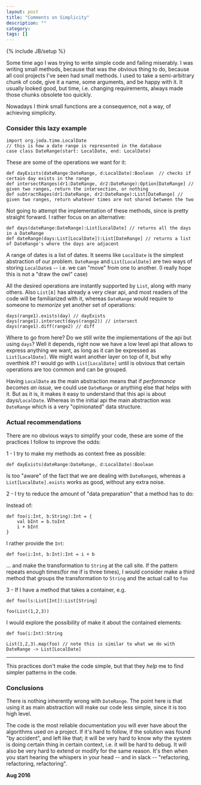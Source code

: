 ```yaml
---
layout: post
title: "Comments on Simplicity"
description: ""
category:
tags: []
---
```

{% include JB/setup %}

Some time ago I was trying to write simple code and failing miserably. I was writing small methods, because that was the obvious thing to do, because all cool projects I've seen had small methods. I used to take a semi-arbitrary chunk of code, give it a name, some arguments, and be happy with it. It usually looked good, but time, i.e. changing requirements, always made those chunks obsolete too quickly. 

Nowadays I think small functions are a consequence, not a way, of achieving simplicity.

### Consider this lazy example

~~~
import org.joda.time.LocalDate
// this is how a date range is represented in the database
case class DateRange(start: LocalDate, end: LocalDate)
~~~

These are some of the operations we want for it:

~~~
def dayExists(dateRange:DateRange, d:LocalDate):Boolean  // checks if certain day exists in the range
def intersectRanges(dr1:DateRange, dr2:DateRange):Option[DateRange] // given two ranges, return the intersection, or nothing
def subtractRages(dr1:DateRange, dr2:DateRange):List[DateRange] // given two ranges, return whatever times are not shared between the two

~~~

Not going to attempt the implementation of these methods, since is pretty straight forward. I rather focus on an alternative:

~~~
def days(dateRange:DateRange):List[LocalDate] // returns all the days in a DateRange
def dateRange(days:List[LocalDate]):List[DateRange] // returns a list of DateRange's where the days are adjacent

~~~

A range of dates is a list of dates. It seems like `LocalDate` is the simplest abstraction of our problem. `DateRange` and `List[LocalDate]` are two ways of storing `LocalDate`s -- i.e. we can "move" from one to another. (I really hope this is not a "draw the owl" case)

All the desired operations are instantly supported by `List`, along with many others. Also `List[A]` has already a very clear api, and most readers of the code will be familiarized with it, whereas `DateRange` would require to someone to *memorize* yet another set of operations:


~~~
days(range1).exists(day) // dayExists
days(range1).intersect(days(range2)) // intersect
days(range1).diff(range2) // diff
~~~


Where to go from here? Do we still write the implementations of the api but using `days`? Well it depends, right now we have a low level api that allows to express anything we want, as long as it can be expressed as `List[LocalDate]`. We might want another layer on top of it, but why overthink it? I would go with `List[LocalDate]` until is obvious that certain operations are too common and can be grouped.

Having `LocalDate` as the main abstraction means that if _performance becomes an issue_, we could use `DateRange` or anything else that helps with it. But as it is, it makes it easy to understand that this api is about days/`LocalDate`. Whereas in the initial api the main abstraction was `DateRange` which is a very "opinionated" data structure.

### Actual recommendations

There are no obvious ways to simplify your code, these are some of the practices I follow to improve the odds:

1 -  I try to make my methods as context free as possible:

~~~
def dayExists(dateRange:DateRange, d:LocalDate):Boolean  
~~~

Is too "aware" of the fact that we are dealing with `DateRange`s, whereas a `List[LocalDate].exists` works as good, without any extra noise.

2 - I try to reduce the amount of "data preparation" that a method has to do:

Instead of:

~~~
def foo(i:Int, b:String):Int = {
    val bInt = b.toInt
    i + bInt
}
~~~

I rather provide the `Int`:

~~~ 
def foo(i:Int, b:Int):Int = i + b
~~~

... and make the transformation to `String` at the call site. If the pattern repeats enough times(for me if is three times), I would consider make a third method that groups the transformation to `String` and the actual call to `foo`

3 - If I have a method that takes a container, e.g.


~~~
def foo(ls:List[Int]):List[String]

foo(List(1,2,3)) 
~~~

I would explore the possibility of make it about the contained elements:

~~~
def foo(i:Int):String

List(1,2,3).map(foo) // note this is similar to what we do with DateRange -> List[LocalDate]
~~~

---
This practices don't make the code simple, but that they *help* me to find simpler patterns in the code.

### Conclusions

There is nothing inherently wrong with `DateRange`. The point here is that using it as main abstraction will make our code less simple, since it is too high level. 

The code is the most reliable documentation you will ever have about the algorithms used on a project. If it's hard to follow, if the solution was found "by accident", and left like that; it will be very hard to know _why_ the system is doing certain thing in certain context, i.e. it will be hard to debug. It will also be very hard to extend or modify for the same reason. It's then when you start hearing the whispers in your head -- and in slack -- "refactoring, refactoring, refactoring". 

**Aug 2016**

